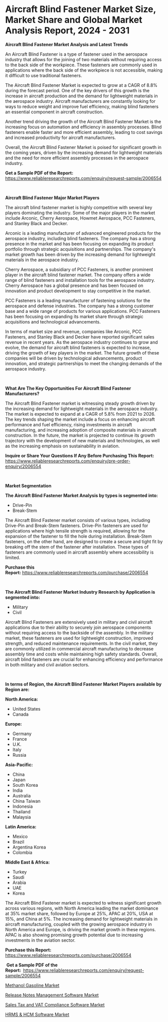 <p><h1>Aircraft Blind Fastener Market Size, Market Share and Global Market Analysis Report, 2024 - 2031</h1></p><p><strong>Aircraft Blind Fastener Market Analysis and Latest Trends</strong></p>
<p><p>An Aircraft Blind Fastener is a type of fastener used in the aerospace industry that allows for the joining of two materials without requiring access to the back side of the workpiece. These fasteners are commonly used in applications where the back side of the workpiece is not accessible, making it difficult to use traditional fasteners.</p><p>The Aircraft Blind Fastener Market is expected to grow at a CAGR of 8.8% during the forecast period. One of the key drivers of this growth is the increase in aircraft production and the demand for lightweight materials in the aerospace industry. Aircraft manufacturers are constantly looking for ways to reduce weight and improve fuel efficiency, making blind fasteners an essential component in aircraft construction.</p><p>Another trend driving the growth of the Aircraft Blind Fastener Market is the increasing focus on automation and efficiency in assembly processes. Blind fasteners enable faster and more efficient assembly, leading to cost savings and increased productivity for aircraft manufacturers.</p><p>Overall, the Aircraft Blind Fastener Market is poised for significant growth in the coming years, driven by the increasing demand for lightweight materials and the need for more efficient assembly processes in the aerospace industry.</p></p>
<p><strong>Get a Sample PDF of the Report:&nbsp;</strong> <a href="https://www.reliableresearchreports.com/enquiry/request-sample/2006554">https://www.reliableresearchreports.com/enquiry/request-sample/2006554</a></p>
<p>&nbsp;</p>
<p><strong>Aircraft Blind Fastener Major Market Players</strong></p>
<p><p>The aircraft blind fastener market is highly competitive with several key players dominating the industry. Some of the major players in the market include Arconic, Cherry Aerospace, Howmet Aerospace, PCC Fasteners, and Stanley Black and Decker.</p><p>Arconic is a leading manufacturer of advanced engineered products for the aerospace industry, including blind fasteners. The company has a strong presence in the market and has been focusing on expanding its product portfolio through strategic acquisitions and partnerships. The company's market growth has been driven by the increasing demand for lightweight materials in the aerospace industry.</p><p>Cherry Aerospace, a subsidiary of PCC Fasteners, is another prominent player in the aircraft blind fastener market. The company offers a wide range of blind fasteners and installation tools for the aerospace industry. Cherry Aerospace has a global presence and has been focused on innovation and product development to stay competitive in the market.</p><p>PCC Fasteners is a leading manufacturer of fastening solutions for the aerospace and defense industries. The company has a strong customer base and a wide range of products for various applications. PCC Fasteners has been focusing on expanding its market share through strategic acquisitions and technological advancements.</p><p>In terms of market size and revenue, companies like Arconic, PCC Fasteners, and Stanley Black and Decker have reported significant sales revenue in recent years. As the aerospace industry continues to grow and evolve, the demand for aircraft blind fasteners is expected to increase, driving the growth of key players in the market. The future growth of these companies will be driven by technological advancements, product innovation, and strategic partnerships to meet the changing demands of the aerospace industry.</p></p>
<p>&nbsp;</p>
<p><strong>What Are The Key Opportunities For Aircraft Blind Fastener Manufacturers?</strong></p>
<p><p>The Aircraft Blind Fastener market is witnessing steady growth driven by the increasing demand for lightweight materials in the aerospace industry. The market is expected to expand at a CAGR of 5.8% from 2021 to 2026. The key trends shaping the market include a focus on enhancing aircraft performance and fuel efficiency, rising investments in aircraft manufacturing, and increasing adoption of composite materials in aircraft construction. In the future, the market is projected to continue its growth trajectory with the development of new materials and technologies, as well as the increasing emphasis on sustainability in aviation.</p></p>
<p><strong>Inquire or Share Your Questions If Any Before Purchasing This Report:</strong> <a href="https://www.reliableresearchreports.com/enquiry/pre-order-enquiry/2006554">https://www.reliableresearchreports.com/enquiry/pre-order-enquiry/2006554</a></p>
<p>&nbsp;</p>
<p><strong>Market Segmentation</strong></p>
<p><strong>The Aircraft Blind Fastener Market Analysis by types is segmented into:</strong></p>
<p><ul><li>Drive-Pin</li><li>Break-Stem</li></ul></p>
<p><p>The Aircraft Blind Fastener market consists of various types, including Drive-Pin and Break-Stem fasteners. Drive-Pin fasteners are used for applications where high tensile strength is required, allowing for the expansion of the fastener to fill the hole during installation. Break-Stem fasteners, on the other hand, are designed to create a secure and tight fit by breaking off the stem of the fastener after installation. These types of fasteners are commonly used in aircraft assembly where accessibility is limited.</p></p>
<p><strong>Purchase this Report:&nbsp;</strong><a href="https://www.reliableresearchreports.com/purchase/2006554">https://www.reliableresearchreports.com/purchase/2006554</a></p>
<p>&nbsp;</p>
<p><strong>The Aircraft Blind Fastener Market Industry Research by Application is segmented into:</strong></p>
<p><ul><li>Military</li><li>Civil</li></ul></p>
<p><p>Aircraft Blind Fasteners are extensively used in military and civil aircraft applications due to their ability to securely join aerospace components without requiring access to the backside of the assembly. In the military market, these fasteners are used for lightweight construction, improved strength, and reduced maintenance requirements. In the civil market, they are commonly utilized in commercial aircraft manufacturing to decrease assembly time and costs while maintaining high safety standards. Overall, aircraft blind fasteners are crucial for enhancing efficiency and performance in both military and civil aviation sectors.</p></p>
<p>&nbsp;</p>
<p><strong>In terms of Region, the Aircraft Blind Fastener Market Players available by Region are:</strong></p>
<p>
    <p> <strong> North America: </strong>
        <ul>
            <li>United States</li>
            <li>Canada</li>
        </ul>
        </p> 
    <p> <strong> Europe: </strong>
        <ul>
            <li>Germany</li>
            <li>France</li>
            <li>U.K.</li>
            <li>Italy</li>
            <li>Russia</li>
        </ul>
        </p> 
    <p> <strong> Asia-Pacific: </strong>
        <ul>
            <li>China</li>
            <li>Japan</li>
            <li>South Korea</li>
            <li>India</li>
            <li>Australia</li>
            <li>China Taiwan</li>
            <li>Indonesia</li>
            <li>Thailand</li>
            <li>Malaysia</li>
        </ul>
        </p> 
    <p> <strong> Latin America: </strong>
        <ul>
            <li>Mexico</li>
            <li>Brazil</li>
            <li>Argentina Korea</li>
            <li>Colombia</li>
        </ul>
        </p> 
    <p> <strong> Middle East & Africa: </strong>
        <ul>
            <li>Turkey</li>
            <li>Saudi</li>
            <li>Arabia</li>
            <li>UAE</li>
            <li>Korea</li>
        </ul>
    </p>
    </p>
<p><p>The Aircraft Blind Fastener market is expected to witness significant growth across various regions, with North America leading the market dominance at 35% market share, followed by Europe at 25%, APAC at 20%, USA at 15%, and China at 5%. The increasing demand for lightweight materials in aircraft manufacturing, coupled with the growing aerospace industry in North America and Europe, is driving the market growth in these regions. APAC is also showing promising growth potential due to increasing investments in the aviation sector.</p></p>
<p><strong>Purchase this Report: </strong><a href="https://www.reliableresearchreports.com/purchase/2006554">https://www.reliableresearchreports.com/purchase/2006554</a></p>
<p>&nbsp;<strong>Get a Sample PDF of the Report:&nbsp;&nbsp;</strong><a href="https://www.reliableresearchreports.com/enquiry/request-sample/2006554">https://www.reliableresearchreports.com/enquiry/request-sample/2006554</a></p>
<p><strong></strong></p>
<p><p><a href="https://summer-dogwood-3e9.notion.site/Methanol-Gasoline-Market-Size-Growing-and-Forecasted-for-period-from-2024-2031-and-provides-comple-74660018334444b8ba2d42cc533c9e03">Methanol Gasoline Market</a></p><p><a href="https://view.publitas.com/reportprime-1/release-notes-management-software-market-dynamics-2023-2030-also-about-its-market-trends-projections-and-opportunities/">Release Notes Management Software Market</a></p><p><a href="https://view.publitas.com/reportprime-1/sales-tax-and-vat-compliance-software-market-size-evaluating-its-market-trends-growth-and-projections-2023-2030/">Sales Tax and VAT Compliance Software Market</a></p><p><a href="https://view.publitas.com/reportprime-1/hrms-hcm-software-market-furnish-information-about-market-size-market-share-market-dynamics-and-projections-spanning-from-2023-to-2030/">HRMS & HCM Software Market</a></p></p>